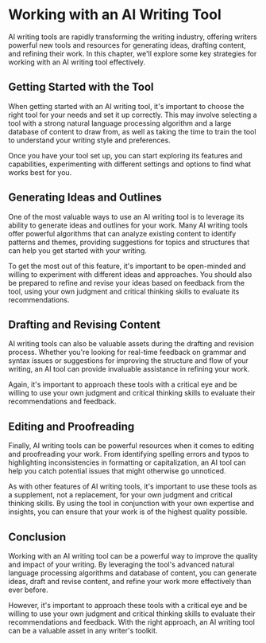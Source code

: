 Working with an AI Writing Tool
===============================

AI writing tools are rapidly transforming the writing industry, offering writers powerful new tools and resources for generating ideas, drafting content, and refining their work. In this chapter, we'll explore some key strategies for working with an AI writing tool effectively.

Getting Started with the Tool
-----------------------------

When getting started with an AI writing tool, it's important to choose the right tool for your needs and set it up correctly. This may involve selecting a tool with a strong natural language processing algorithm and a large database of content to draw from, as well as taking the time to train the tool to understand your writing style and preferences.

Once you have your tool set up, you can start exploring its features and capabilities, experimenting with different settings and options to find what works best for you.

Generating Ideas and Outlines
-----------------------------

One of the most valuable ways to use an AI writing tool is to leverage its ability to generate ideas and outlines for your work. Many AI writing tools offer powerful algorithms that can analyze existing content to identify patterns and themes, providing suggestions for topics and structures that can help you get started with your writing.

To get the most out of this feature, it's important to be open-minded and willing to experiment with different ideas and approaches. You should also be prepared to refine and revise your ideas based on feedback from the tool, using your own judgment and critical thinking skills to evaluate its recommendations.

Drafting and Revising Content
-----------------------------

AI writing tools can also be valuable assets during the drafting and revision process. Whether you're looking for real-time feedback on grammar and syntax issues or suggestions for improving the structure and flow of your writing, an AI tool can provide invaluable assistance in refining your work.

Again, it's important to approach these tools with a critical eye and be willing to use your own judgment and critical thinking skills to evaluate their recommendations and feedback.

Editing and Proofreading
------------------------

Finally, AI writing tools can be powerful resources when it comes to editing and proofreading your work. From identifying spelling errors and typos to highlighting inconsistencies in formatting or capitalization, an AI tool can help you catch potential issues that might otherwise go unnoticed.

As with other features of AI writing tools, it's important to use these tools as a supplement, not a replacement, for your own judgment and critical thinking skills. By using the tool in conjunction with your own expertise and insights, you can ensure that your work is of the highest quality possible.

Conclusion
----------

Working with an AI writing tool can be a powerful way to improve the quality and impact of your writing. By leveraging the tool's advanced natural language processing algorithms and database of content, you can generate ideas, draft and revise content, and refine your work more effectively than ever before.

However, it's important to approach these tools with a critical eye and be willing to use your own judgment and critical thinking skills to evaluate their recommendations and feedback. With the right approach, an AI writing tool can be a valuable asset in any writer's toolkit.


